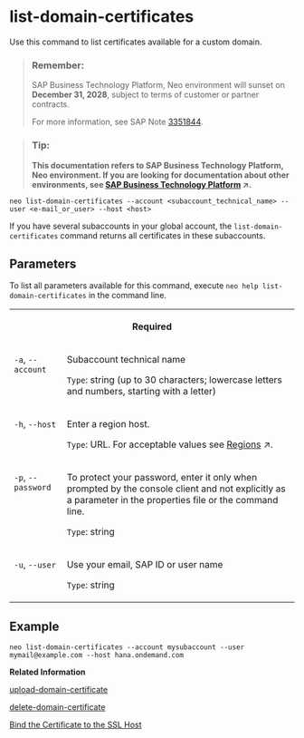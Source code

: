 <!-- loiodfb8438c1fbc42d394890d452b9f73ef -->

# list-domain-certificates

Use this command to list certificates available for a custom domain.



> ### Remember:  
> SAP Business Technology Platform, Neo environment will sunset on **December 31, 2028**, subject to terms of customer or partner contracts.
> 
> For more information, see SAP Note [3351844](https://me.sap.com/notes/3351844).

> ### Tip:  
> **This documentation refers to SAP Business Technology Platform, Neo environment. If you are looking for documentation about other environments, see [SAP Business Technology Platform](https://help.sap.com/viewer/65de2977205c403bbc107264b8eccf4b/Cloud/en-US/6a2c1ab5a31b4ed9a2ce17a5329e1dd8.html "SAP Business Technology Platform (SAP BTP) is an integrated offering comprised of four technology portfolios: database and data management, application development and integration, analytics, and intelligent technologies. The platform offers users the ability to turn data into business value, compose end-to-end business processes, and build and extend SAP applications quickly.") :arrow_upper_right:.**



```
neo list-domain-certificates --account <subaccount_technical_name> --user <e-mail_or_user> --host <host> 
```

If you have several subaccounts in your global account, the `list-domain-certificates` command returns all certificates in these subaccounts.



## Parameters



To list all parameters available for this command, execute `neo help list-domain-certificates` in the command line.


<table>
<tr>
<th valign="top" colspan="2">

Required

</th>
</tr>
<tr>
<td valign="top">

`-a`, `--account`

</td>
<td valign="top">

Subaccount technical name

`Type`: string \(up to 30 characters; lowercase letters and numbers, starting with a letter\)

</td>
</tr>
<tr>
<td valign="top">

`-h`, `--host`

</td>
<td valign="top">

Enter a region host.

`Type`: URL. For acceptable values see [Regions](https://help.sap.com/viewer/65de2977205c403bbc107264b8eccf4b/Cloud/en-US/350356d1dc314d3199dca15bd2ab9b0e.html "You can deploy applications in different regions. Each region represents a geographical location (for example, Europe, US East) where applications, data, or services are hosted.") :arrow_upper_right:.

</td>
</tr>
<tr>
<td valign="top">

`-p`, `--password`

</td>
<td valign="top">

To protect your password, enter it only when prompted by the console client and not explicitly as a parameter in the properties file or the command line.

`Type`: string

</td>
</tr>
<tr>
<td valign="top">

`-u`, `--user`

</td>
<td valign="top">

Use your email, SAP ID or user name

`Type`: string

</td>
</tr>
</table>



## Example

```
neo list-domain-certificates --account mysubaccount --user mymail@example.com --host hana.ondemand.com 

```

**Related Information**  


[upload-domain-certificate](upload-domain-certificate-bb54abf.md "Uploads a signed custom domain certificate to SAP BTP. You can upload either a certificate based on a previously generated CSR via the generate-csr command, or another valid certificate with its corresponding private key.")

[delete-domain-certificate](delete-domain-certificate-c3076cc.md "Deletes a certificate.")

[Bind the Certificate to the SSL Host](configuring-custom-domains-77cf0e6.md#loio1d4248f3582a40cdb6f4a2439a55fb65 "You need to bind the uploaded certificate to the created SSL host so that it can be used as SSL certificate for requests to this SSL host.")

